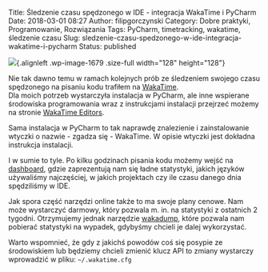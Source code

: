 Title: Śledzenie czasu spędzonego w IDE - integracja WakaTime i PyCharm
Date: 2018-03-01 08:27
Author: filipgorczynski
Category: Dobre praktyki, Programowanie, Rozwiązania
Tags: PyCharm, timetracking, wakatime, śledzenie czasu
Slug: sledzenie-czasu-spedzonego-w-ide-integracja-wakatime-i-pycharm
Status: published

![](https://filipgorczynski.files.wordpress.com/2018/03/wakatime_logo1.png){.alignleft .wp-image-1679 .size-full width="128" height="128"}

Nie tak dawno temu w ramach kolejnych prób ze śledzeniem swojego czasu spędzonego na pisaniu kodu trafiłem na [WakaTime](https://wakatime.com/).  
Dla moich potrzeb wystarczyła instalacja w PyCharm, ale inne wspierane środowiska programowania wraz z instrukcjami instalacji przejrzeć możemy na stronie [WakaTime Editors](https://wakatime.com/editors).

Sama instalacja w PyCharm to tak naprawdę znalezienie i zainstalowanie wtyczki o nazwie - zgadza się - WakaTime. W opisie wtyczki jest dokładna instrukcja instalacji.

I w sumie to tyle. Po kilku godzinach pisania kodu możemy wejść na [dashboard](https://wakatime.com/dashboard), gdzie zaprezentują nam się ładne statystyki, jakich języków używaliśmy najczęściej, w jakich projektach czy ile czasu danego dnia spędziliśmy w IDE.

Jak spora część narzędzi online także to ma swoje plany cenowe. Nam może wystarczyć darmowy, który pozwala m. in. na statystyki z ostatnich 2 tygodni. Otrzymujemy jednak narzędzie [wakadump](https://github.com/wakatime/wakadump), które pozwala nam pobierać statystyki na wypadek, gdybyśmy chcieli je dalej wykorzystać.

Warto wspomnieć, że gdy z jakichś powodów coś się posypie ze środowiskiem lub będziemy chcieli zmienić klucz API to zmiany wystarczy wprowadzić w pliku: `~/.wakatime.cfg`
